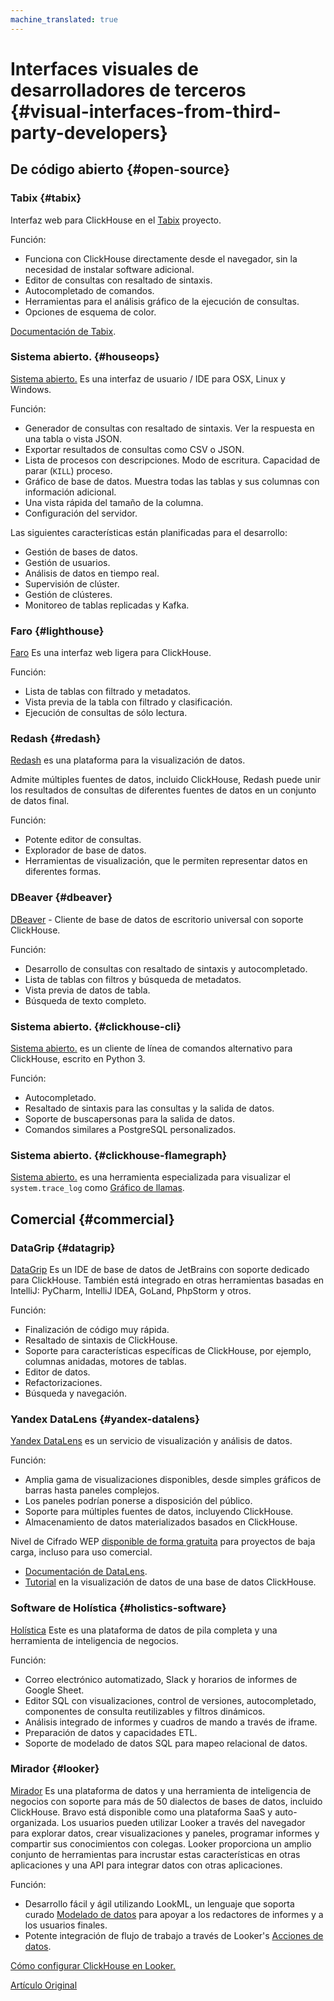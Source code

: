 ```yaml
---
machine_translated: true
---
```


# Interfaces visuales de desarrolladores de terceros {#visual-interfaces-from-third-party-developers}

## De código abierto {#open-source}

### Tabix {#tabix}

Interfaz web para ClickHouse en el [Tabix](https://github.com/tabixio/tabix) proyecto.

Función:

-   Funciona con ClickHouse directamente desde el navegador, sin la necesidad de instalar software adicional.
-   Editor de consultas con resaltado de sintaxis.
-   Autocompletado de comandos.
-   Herramientas para el análisis gráfico de la ejecución de consultas.
-   Opciones de esquema de color.

[Documentación de Tabix](https://tabix.io/doc/).

### Sistema abierto. {#houseops}

[Sistema abierto.](https://github.com/HouseOps/HouseOps) Es una interfaz de usuario / IDE para OSX, Linux y Windows.

Función:

-   Generador de consultas con resaltado de sintaxis. Ver la respuesta en una tabla o vista JSON.
-   Exportar resultados de consultas como CSV o JSON.
-   Lista de procesos con descripciones. Modo de escritura. Capacidad de parar (`KILL`) proceso.
-   Gráfico de base de datos. Muestra todas las tablas y sus columnas con información adicional.
-   Una vista rápida del tamaño de la columna.
-   Configuración del servidor.

Las siguientes características están planificadas para el desarrollo:

-   Gestión de bases de datos.
-   Gestión de usuarios.
-   Análisis de datos en tiempo real.
-   Supervisión de clúster.
-   Gestión de clústeres.
-   Monitoreo de tablas replicadas y Kafka.

### Faro {#lighthouse}

[Faro](https://github.com/VKCOM/lighthouse) Es una interfaz web ligera para ClickHouse.

Función:

-   Lista de tablas con filtrado y metadatos.
-   Vista previa de la tabla con filtrado y clasificación.
-   Ejecución de consultas de sólo lectura.

### Redash {#redash}

[Redash](https://github.com/getredash/redash) es una plataforma para la visualización de datos.

Admite múltiples fuentes de datos, incluido ClickHouse, Redash puede unir los resultados de consultas de diferentes fuentes de datos en un conjunto de datos final.

Función:

-   Potente editor de consultas.
-   Explorador de base de datos.
-   Herramientas de visualización, que le permiten representar datos en diferentes formas.

### DBeaver {#dbeaver}

[DBeaver](https://dbeaver.io/) - Cliente de base de datos de escritorio universal con soporte ClickHouse.

Función:

-   Desarrollo de consultas con resaltado de sintaxis y autocompletado.
-   Lista de tablas con filtros y búsqueda de metadatos.
-   Vista previa de datos de tabla.
-   Búsqueda de texto completo.

### Sistema abierto. {#clickhouse-cli}

[Sistema abierto.](https://github.com/hatarist/clickhouse-cli) es un cliente de línea de comandos alternativo para ClickHouse, escrito en Python 3.

Función:

-   Autocompletado.
-   Resaltado de sintaxis para las consultas y la salida de datos.
-   Soporte de buscapersonas para la salida de datos.
-   Comandos similares a PostgreSQL personalizados.

### Sistema abierto. {#clickhouse-flamegraph}

[Sistema abierto.](https://github.com/Slach/clickhouse-flamegraph) es una herramienta especializada para visualizar el `system.trace_log` como [Gráfico de llamas](http://www.brendangregg.com/flamegraphs.html).

## Comercial {#commercial}

### DataGrip {#datagrip}

[DataGrip](https://www.jetbrains.com/datagrip/) Es un IDE de base de datos de JetBrains con soporte dedicado para ClickHouse. También está integrado en otras herramientas basadas en IntelliJ: PyCharm, IntelliJ IDEA, GoLand, PhpStorm y otros.

Función:

-   Finalización de código muy rápida.
-   Resaltado de sintaxis de ClickHouse.
-   Soporte para características específicas de ClickHouse, por ejemplo, columnas anidadas, motores de tablas.
-   Editor de datos.
-   Refactorizaciones.
-   Búsqueda y navegación.

### Yandex DataLens {#yandex-datalens}

[Yandex DataLens](https://cloud.yandex.ru/services/datalens) es un servicio de visualización y análisis de datos.

Función:

-   Amplia gama de visualizaciones disponibles, desde simples gráficos de barras hasta paneles complejos.
-   Los paneles podrían ponerse a disposición del público.
-   Soporte para múltiples fuentes de datos, incluyendo ClickHouse.
-   Almacenamiento de datos materializados basados en ClickHouse.

Nivel de Cifrado WEP [disponible de forma gratuita](https://cloud.yandex.com/docs/datalens/pricing) para proyectos de baja carga, incluso para uso comercial.

-   [Documentación de DataLens](https://cloud.yandex.com/docs/datalens/).
-   [Tutorial](https://cloud.yandex.com/docs/solutions/datalens/data-from-ch-visualization) en la visualización de datos de una base de datos ClickHouse.

### Software de Holística {#holistics-software}

[Holística](https://www.holistics.io/) Este es una plataforma de datos de pila completa y una herramienta de inteligencia de negocios.

Función:

-   Correo electrónico automatizado, Slack y horarios de informes de Google Sheet.
-   Editor SQL con visualizaciones, control de versiones, autocompletado, componentes de consulta reutilizables y filtros dinámicos.
-   Análisis integrado de informes y cuadros de mando a través de iframe.
-   Preparación de datos y capacidades ETL.
-   Soporte de modelado de datos SQL para mapeo relacional de datos.

### Mirador {#looker}

[Mirador](https://looker.com) Es una plataforma de datos y una herramienta de inteligencia de negocios con soporte para más de 50 dialectos de bases de datos, incluido ClickHouse. Bravo está disponible como una plataforma SaaS y auto-organizada. Los usuarios pueden utilizar Looker a través del navegador para explorar datos, crear visualizaciones y paneles, programar informes y compartir sus conocimientos con colegas. Looker proporciona un amplio conjunto de herramientas para incrustar estas características en otras aplicaciones y una API
para integrar datos con otras aplicaciones.

Función:

-   Desarrollo fácil y ágil utilizando LookML, un lenguaje que soporta curado
    [Modelado de datos](https://looker.com/platform/data-modeling) para apoyar a los redactores de informes y a los usuarios finales.
-   Potente integración de flujo de trabajo a través de Looker's [Acciones de datos](https://looker.com/platform/actions).

[Cómo configurar ClickHouse en Looker.](https://docs.looker.com/setup-and-management/database-config/clickhouse)

[Artículo Original](https://clickhouse.tech/docs/es/interfaces/third-party/gui/) <!--hide-->
